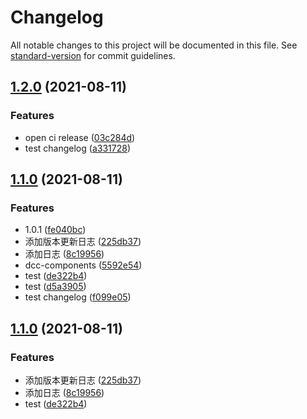 # Changelog

All notable changes to this project will be documented in this file. See [standard-version](https://github.com/conventional-changelog/standard-version) for commit guidelines.

## [1.2.0](https://gitlab.codemao.cn/frontend/new-retail/dcc/dcc-tool-kit/compare/v1.1.0...v1.2.0) (2021-08-11)


### Features

* open ci release ([03c284d](https://gitlab.codemao.cn/frontend/new-retail/dcc/dcc-tool-kit/commit/03c284d115cdc008e12e06875c87043c9dfa66a3))
* test changelog ([a331728](https://gitlab.codemao.cn/frontend/new-retail/dcc/dcc-tool-kit/commit/a331728fa2e3a8a6ea597c03f2b1bdc9b66cdeeb))

## [1.1.0](https://gitlab.codemao.cn/frontend/new-retail/dcc/dcc-tool-kit/compare/v0.1.3...v1.1.0) (2021-08-11)


### Features

* 1.0.1 ([fe040bc](https://gitlab.codemao.cn/frontend/new-retail/dcc/dcc-tool-kit/commit/fe040bc7127a0575c0b8e528d311478dc44586f1))
* 添加版本更新日志 ([225db37](https://gitlab.codemao.cn/frontend/new-retail/dcc/dcc-tool-kit/commit/225db378465747f34194155badfa2ea9cc4abbfe))
* 添加日志 ([8c19956](https://gitlab.codemao.cn/frontend/new-retail/dcc/dcc-tool-kit/commit/8c19956716210a272c3042b95b9ffdc2188490ca))
* dcc-components ([5592e54](https://gitlab.codemao.cn/frontend/new-retail/dcc/dcc-tool-kit/commit/5592e54be747cd466937f1752c4dc7b16624ae2a))
* test ([de322b4](https://gitlab.codemao.cn/frontend/new-retail/dcc/dcc-tool-kit/commit/de322b4a197dd8283279a5106794c07fd6f996d4))
* test ([d5a3905](https://gitlab.codemao.cn/frontend/new-retail/dcc/dcc-tool-kit/commit/d5a3905d9d282a9501fe24ce4402ee08bd4972e3))
* test changelog ([f099e05](https://gitlab.codemao.cn/frontend/new-retail/dcc/dcc-tool-kit/commit/f099e052036acb09c3d649621c771cac0347c195))

## [1.1.0](https://gitlab.codemao.cn/frontend/new-retail/dcc/dcc-tool-kit/compare/v1.0.3...v1.1.0) (2021-08-11)


### Features

* 添加版本更新日志 ([225db37](https://gitlab.codemao.cn/frontend/new-retail/dcc/dcc-tool-kit/commit/225db378465747f34194155badfa2ea9cc4abbfe))
* 添加日志 ([8c19956](https://gitlab.codemao.cn/frontend/new-retail/dcc/dcc-tool-kit/commit/8c19956716210a272c3042b95b9ffdc2188490ca))
* test ([de322b4](https://gitlab.codemao.cn/frontend/new-retail/dcc/dcc-tool-kit/commit/de322b4a197dd8283279a5106794c07fd6f996d4))
